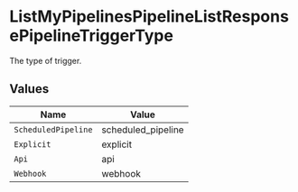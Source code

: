 # ListMyPipelinesPipelineListResponsePipelineTriggerType

The type of trigger.


## Values

| Name                | Value               |
| ------------------- | ------------------- |
| `ScheduledPipeline` | scheduled_pipeline  |
| `Explicit`          | explicit            |
| `Api`               | api                 |
| `Webhook`           | webhook             |